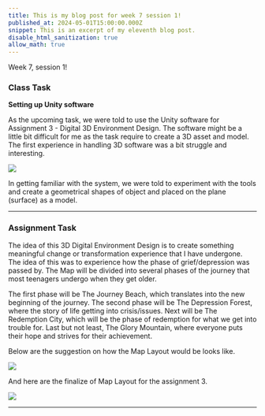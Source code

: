 ```yaml
---
title: This is my blog post for week 7 session 1!
published_at: 2024-05-01T15:00:00.000Z
snippet: This is an excerpt of my eleventh blog post.
disable_html_sanitization: true
allow_math: true
---
```


Week 7, session 1!

### Class Task

**Setting up Unity software**

As the upcoming task, we were told to use the Unity software for Assignment 3 - Digital 3D Environment Design. The software might be a little bit difficult for me as the task require to create a 3D asset and model. The first experience in handling 3D software was a bit struggle and interesting. 

![](/images/at3images/w7a1_UnityTest1.png)

In getting familiar with the system, we were told to experiment with the tools and create a geometrical shapes of object and placed on the plane (surface) as a model.


---

### Assignment Task

The idea of this 3D Digital Environment Design is to create something meaningful change or transformation experience that I have undergone. The idea of this was to experience how the phase of grief/depression was passed by. The Map will be divided into several phases of the journey that most teenagers undergo when they get older.

The first phase will be The Journey Beach, which translates into the new beginning of the journey. The second phase will be The Depression Forest, where the story of life getting into crisis/issues. Next will be The Redemption City, which will be the phase of redemption for what we get into trouble for. Last but not least, The Glory Mountain, where everyone puts their hope and strives for their achievement.

Below are the suggestion on how the Map Layout would be looks like.

![](/images/at3images/w7s1_sketch1.jpg)


And here are the finalize of Map Layout for the assignment 3.

![](/images/at3images/w7s1_sketch2.jpg)


---